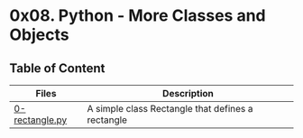 # 0x08. Python - More Classes and Objects

## Table of Content
Files | Description
------|------------
[0-rectangle.py](./0-rectangle.py) | A simple class Rectangle that defines a rectangle